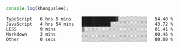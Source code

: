 ```js
console.log(khanguslee);
```

<!--START_SECTION:waka-->

```text
TypeScript   6 hrs 5 mins    █████████████▓░░░░░░░░░░░   54.40 %
JavaScript   4 hrs 54 mins   ███████████░░░░░░░░░░░░░░   43.72 %
LESS         9 mins          ▒░░░░░░░░░░░░░░░░░░░░░░░░   01.41 %
Markdown     3 mins          ░░░░░░░░░░░░░░░░░░░░░░░░░   00.46 %
Other        0 secs          ░░░░░░░░░░░░░░░░░░░░░░░░░   00.00 %
```

<!--END_SECTION:waka-->

<!--
**khanguslee/khanguslee** is a ✨ _special_ ✨ repository because its `README.md` (this file) appears on your GitHub profile.

Here are some ideas to get you started:

- 🔭 I’m currently working on ...
- 🌱 I’m currently learning ...
- 👯 I’m looking to collaborate on ...
- 🤔 I’m looking for help with ...
- 💬 Ask me about ...
- 📫 How to reach me: ...
- 😄 Pronouns: ...
- ⚡ Fun fact: ...
-->
